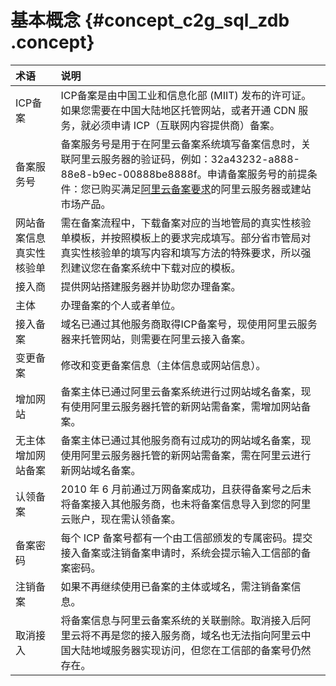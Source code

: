# 基本概念 {#concept_c2g_sql_zdb .concept}

|术语|说明|
|:-|:-|
|ICP备案|ICP备案是由中国工业和信息化部 \(MIIT\) 发布的许可证。如果您需要在中国大陆地区托管网站，或者开通 CDN 服务，就必须申请 ICP（互联网内容提供商）备案。|
|备案服务号|备案服务号是用于在阿里云备案系统填写备案信息时，关联阿里云服务器的验证码，例如：32a43232-a888-88e8-b9ec-00888be8888f。申请备案服务号的前提条件：您已购买满足[阿里云备案要求](https://help.aliyun.com/document_detail/36890.html)的阿里云服务器或建站市场产品。|
|网站备案信息真实性核验单|需在备案流程中，下载备案对应的当地管局的真实性核验单模板，并按照模板上的要求完成填写。部分省市管局对真实性核验单的填写内容和填写方法的特殊要求，所以强烈建议您在备案系统中下载对应的模板。|
|接入商|提供网站搭建服务器并协助您办理备案。|
|主体|办理备案的个人或者单位。|
|接入备案|域名已通过其他服务商取得ICP备案号，现使用阿里云服务器来托管网站，则需要在阿里云接入备案。|
|变更备案|修改和变更备案信息（主体信息或网站信息）。|
|增加网站|备案主体已通过阿里云备案系统进行过网站域名备案，现有使用阿里云服务器托管的新网站需备案，需增加网站备案。|
|无主体增加网站备案|备案主体已通过其他服务商有过成功的网站域名备案，现使用阿里云服务器托管的新网站需备案，需在阿里云进行新网站域名备案。|
|认领备案|2010 年 6 月前通过万网备案成功，且获得备案号之后未将备案接入其他服务商，也未将备案信息导入到您的阿里云账户，现在需认领备案。|
|备案密码|每个 ICP 备案号都有一个由工信部颁发的专属密码。提交接入备案或注销备案申请时，系统会提示输入工信部的备案密码。|
|注销备案|如果不再继续使用已备案的主体或域名，需注销备案信息。|
|取消接入|将备案信息与阿里云备案系统的关联删除。取消接入后阿里云将不再是您的接入服务商，域名也无法指向阿里云中国大陆地域服务器实现访问，但您在工信部的备案号仍然存在。|

